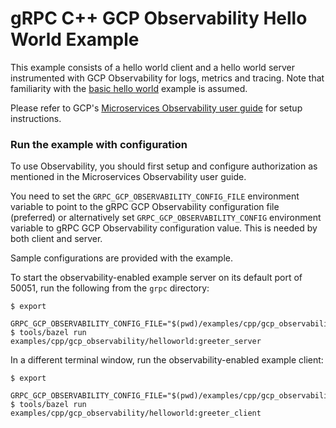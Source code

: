 # gRPC C++ GCP Observability Hello World Example

This example consists of a hello world client and a hello world server
instrumented with GCP Observability for logs, metrics and tracing. Note that
familiarity with the [basic hello world][] example is assumed.

Please refer to GCP's [Microservices Observability user guide][] for setup
instructions.

[basic hello world]: https://grpc.io/docs/languages/cpp/quickstart
[Microservices Observability user guide]: https://cloud.google.com/stackdriver/docs/solutions/grpc

### Run the example with configuration

To use Observability, you should first setup and configure authorization as
mentioned in the Microservices Observability user guide.

You need to set the `GRPC_GCP_OBSERVABILITY_CONFIG_FILE` environment variable to
point to the gRPC GCP Observability configuration file (preferred) or
alternatively set `GRPC_GCP_OBSERVABILITY_CONFIG` environment variable to gRPC
GCP Observability configuration value. This is needed by both client and server.

Sample configurations are provided with the example.

To start the observability-enabled example server on its default port of 50051,
run the following from the `grpc` directory:

```
$ export
    GRPC_GCP_OBSERVABILITY_CONFIG_FILE="$(pwd)/examples/cpp/gcp_observability/helloworld/server_config.json"
$ tools/bazel run examples/cpp/gcp_observability/helloworld:greeter_server
```

In a different terminal window, run the observability-enabled example client:

```
$ export
    GRPC_GCP_OBSERVABILITY_CONFIG_FILE="$(pwd)/examples/cpp/gcp_observability/helloworld/client_config.json"
$ tools/bazel run examples/cpp/gcp_observability/helloworld:greeter_client
```
